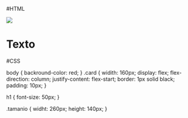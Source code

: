 #HTML

<html>
<head>
  <title>TituloPag</title>
</head>
<body>
  <div class="card">
  <img class="tamanio" src="https://i.kym-cdn.com/photos/images/newsfeed/002/485/185/133.jpg" />
  <h1>Texto</h1>
  </div>
  
  #CSS
  
  body {
  backround-color: red;
}
.card {
  widith: 160px;
  display: flex;
  flex-direction: column;
  justify-content: flex-start;
  border: 1px solid black;
  padding: 10px;
}

h1 {
  font-size: 50px;
}

.tamanio {
  widht: 260px;
  height: 140px;
}
